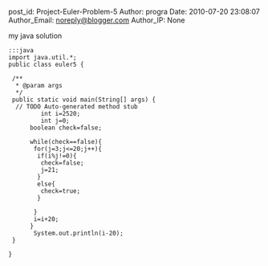 post_id: Project-Euler-Problem-5
Author: progra
Date: 2010-07-20 23:08:07
Author_Email: noreply@blogger.com
Author_IP: None

my java solution

    :::java
    import java.util.*;
    public class euler5 {

     /**
      * @param args
      */
     public static void main(String[] args) {
      // TODO Auto-generated method stub
             int i=2520;
             int j=0;
          boolean check=false;

          while(check==false){
           for(j=3;j<=20;j++){
            if(i%j!=0){
             check=false;
             j=21;
            }
            else{
             check=true;
            }

           }
           i=i+20;
          }
           System.out.println(i-20);
     }

    }
